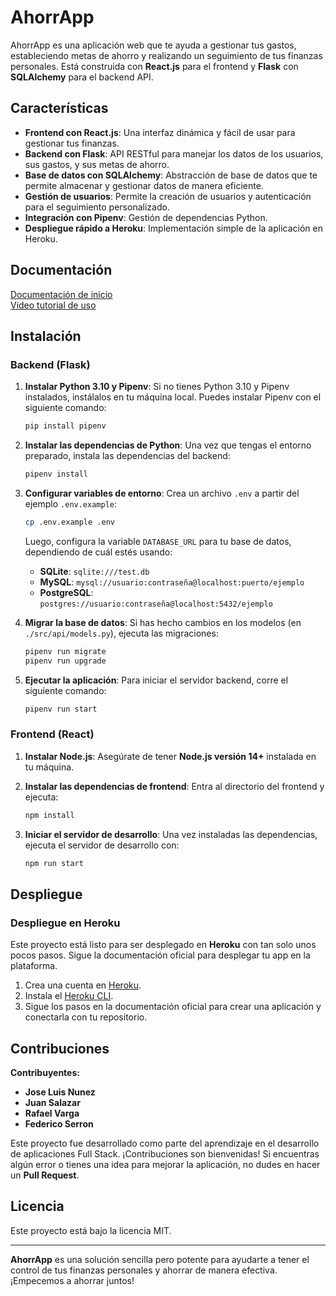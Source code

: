 
# AhorrApp

AhorrApp es una aplicación web que te ayuda a gestionar tus gastos, estableciendo metas de ahorro y realizando un seguimiento de tus finanzas personales. Está construida con **React.js** para el frontend y **Flask** con **SQLAlchemy** para el backend API.

## Características

- **Frontend con React.js**: Una interfaz dinámica y fácil de usar para gestionar tus finanzas.
- **Backend con Flask**: API RESTful para manejar los datos de los usuarios, sus gastos, y sus metas de ahorro.
- **Base de datos con SQLAlchemy**: Abstracción de base de datos que te permite almacenar y gestionar datos de manera eficiente.
- **Gestión de usuarios**: Permite la creación de usuarios y autenticación para el seguimiento personalizado.
- **Integración con Pipenv**: Gestión de dependencias Python.
- **Despliegue rápido a Heroku**: Implementación simple de la aplicación en Heroku.

## Documentación

[Documentación de inicio](https://start.4geeksacademy.com/starters/react-flask)  
[Video tutorial de uso](https://www.loom.com/share/f37c6838b3f1496c95111e515e83dd9b)

## Instalación

### Backend (Flask)

1. **Instalar Python 3.10 y Pipenv**:
   Si no tienes Python 3.10 y Pipenv instalados, instálalos en tu máquina local. Puedes instalar Pipenv con el siguiente comando:

   ```bash
   pip install pipenv
   ```

2. **Instalar las dependencias de Python**:
   Una vez que tengas el entorno preparado, instala las dependencias del backend:

   ```bash
   pipenv install
   ```

3. **Configurar variables de entorno**:
   Crea un archivo `.env` a partir del ejemplo `.env.example`:

   ```bash
   cp .env.example .env
   ```

   Luego, configura la variable `DATABASE_URL` para tu base de datos, dependiendo de cuál estés usando:

   - **SQLite**: `sqlite:///test.db`
   - **MySQL**: `mysql://usuario:contraseña@localhost:puerto/ejemplo`
   - **PostgreSQL**: `postgres://usuario:contraseña@localhost:5432/ejemplo`

4. **Migrar la base de datos**:
   Si has hecho cambios en los modelos (en `./src/api/models.py`), ejecuta las migraciones:

   ```bash
   pipenv run migrate
   pipenv run upgrade
   ```

5. **Ejecutar la aplicación**:
   Para iniciar el servidor backend, corre el siguiente comando:

   ```bash
   pipenv run start
   ```

### Frontend (React)

1. **Instalar Node.js**:
   Asegúrate de tener **Node.js versión 14+** instalada en tu máquina.

2. **Instalar las dependencias de frontend**:
   Entra al directorio del frontend y ejecuta:

   ```bash
   npm install
   ```

3. **Iniciar el servidor de desarrollo**:
   Una vez instaladas las dependencias, ejecuta el servidor de desarrollo con:

   ```bash
   npm run start
   ```

## Despliegue

### Despliegue en Heroku

Este proyecto está listo para ser desplegado en **Heroku** con tan solo unos pocos pasos. Sigue la documentación oficial para desplegar tu app en la plataforma.

1. Crea una cuenta en [Heroku](https://www.heroku.com/).
2. Instala el [Heroku CLI](https://devcenter.heroku.com/articles/heroku-cli).
3. Sigue los pasos en la documentación oficial para crear una aplicación y conectarla con tu repositorio.

## Contribuciones

**Contribuyentes:**

- **Jose Luis Nunez**
- **Juan Salazar**
- **Rafael Varga**
- **Federico Serron**

Este proyecto fue desarrollado como parte del aprendizaje en el desarrollo de aplicaciones Full Stack. ¡Contribuciones son bienvenidas! Si encuentras algún error o tienes una idea para mejorar la aplicación, no dudes en hacer un **Pull Request**.

## Licencia

Este proyecto está bajo la licencia MIT.

---

**AhorrApp** es una solución sencilla pero potente para ayudarte a tener el control de tus finanzas personales y ahorrar de manera efectiva. ¡Empecemos a ahorrar juntos!
